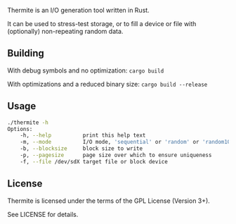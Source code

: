 Thermite is an I/O generation tool written in Rust.

It can be used to stress-test storage, or to fill a device or file
with (optionally) non-repeating random data.

## Building

With debug symbols and no optimization:
`cargo build`

With optimizations and a reduced binary size:
`cargo build --release`

## Usage

```sh
./thermite -h
Options:
    -h, --help          print this help text
    -m, --mode          I/O mode, 'sequential' or 'random' or 'random100'
    -b, --blocksize     block size to write
    -p, --pagesize      page size over which to ensure uniqueness
    -f, --file /dev/sdX target file or block device
```

## License

Thermite is licensed under the terms of the GPL License (Version 3+).

See LICENSE for details.
